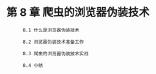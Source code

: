 # 第 8 章 爬虫的浏览器伪装技术
          
          8.1 什么是浏览器伪装技术
          
          8.2 浏览器伪装技术准备工作
          
          8.3 爬虫的浏览器伪装技术实战
          
          8.4 小结
